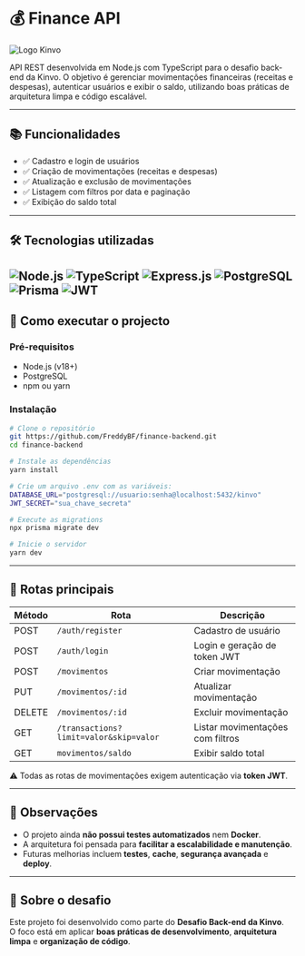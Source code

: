 # 💰 Finance API

![Logo Kinvo](https://github.com/cbfranca/kinvo-front-end-test/blob/master/logo.svg)

API REST desenvolvida em Node.js com TypeScript para o desafio back-end da Kinvo. O objetivo é gerenciar movimentações financeiras (receitas e despesas), autenticar usuários e exibir o saldo, utilizando boas práticas de arquitetura limpa e código escalável.

---
## 📚 Funcionalidades

- ✅ Cadastro e login de usuários
- ✅ Criação de movimentações (receitas e despesas)
- ✅ Atualização e exclusão de movimentações
- ✅ Listagem com filtros por data e paginação
- ✅ Exibição do saldo total

---

## 🛠️ Tecnologias utilizadas

![Node.js](https://img.shields.io/badge/Node.js-339933?style=for-the-badge&logo=node.js&logoColor=white)
![TypeScript](https://img.shields.io/badge/TypeScript-3178C6?style=for-the-badge&logo=typescript&logoColor=white)
![Express.js](https://img.shields.io/badge/Express.js-000000?style=for-the-badge&logo=express&logoColor=white)
![PostgreSQL](https://img.shields.io/badge/PostgreSQL-4169E1?style=for-the-badge&logo=postgresql&logoColor=white)
![Prisma](https://img.shields.io/badge/Prisma-2D3748?style=for-the-badge&logo=prisma&logoColor=white)
![JWT](https://img.shields.io/badge/JWT-000000?style=for-the-badge&logo=jsonwebtokens&logoColor=white)
---

## 🚀 Como executar o projecto

### Pré-requisitos
- Node.js (v18+)
- PostgreSQL
- npm ou yarn

### Instalação

```bash
# Clone o repositório
git https://github.com/FreddyBF/finance-backend.git
cd finance-backend

# Instale as dependências
yarn install

# Crie um arquivo .env com as variáveis:
DATABASE_URL="postgresql://usuario:senha@localhost:5432/kinvo"
JWT_SECRET="sua_chave_secreta"

# Execute as migrations
npx prisma migrate dev

# Inicie o servidor
yarn dev
```
---

## 📮 Rotas principais

| Método | Rota                | Descrição                           |
|--------|---------------------|-------------------------------------|
| POST   | `/auth/register`    | Cadastro de usuário                 |
| POST   | `/auth/login`       | Login e geração de token JWT        |
| POST   | `/movimentos`     | Criar movimentação                  |
| PUT    | `/movimentos/:id` | Atualizar movimentação              |
| DELETE | `/movimentos/:id` | Excluir movimentação                |
| GET    | `/transactions?limit=valor&skip=valor`     | Listar movimentações com filtros    |
| GET    | `movimentos/saldo`          | Exibir saldo total                  |

⚠️ Todas as rotas de movimentações exigem autenticação via **token JWT**.

---

## 📌 Observações
- O projeto ainda **não possui testes automatizados** nem **Docker**.  
- A arquitetura foi pensada para **facilitar a escalabilidade e manutenção**.  
- Futuras melhorias incluem **testes**, **cache**, **segurança avançada** e **deploy**.  

---

## 🧠 Sobre o desafio
Este projeto foi desenvolvido como parte do **Desafio Back-end da Kinvo**.  
O foco está em aplicar **boas práticas de desenvolvimento**, **arquitetura limpa** e **organização de código**.
